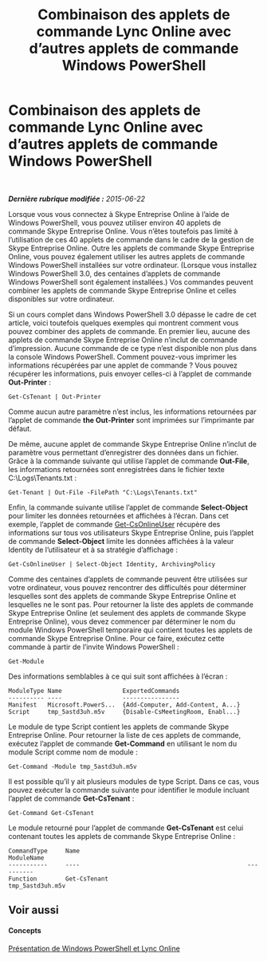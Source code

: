 ﻿---
title: Combinaison des applets de commande Lync Online avec d’autres applets de commande Windows PowerShell
TOCTitle: Combinaison des applets de commande Lync Online avec d’autres applets de commande Windows PowerShell
ms:assetid: 8bb8800a-f966-4570-8c8b-db87a91ad783
ms:mtpsurl: https://technet.microsoft.com/fr-fr/library/Dn362816(v=OCS.15)
ms:contentKeyID: 56269629
ms.date: 06/01/2017
mtps_version: v=OCS.15
ms.translationtype: HT
---

# Combinaison des applets de commande Lync Online avec d’autres applets de commande Windows PowerShell

 

_**Dernière rubrique modifiée :** 2015-06-22_

Lorsque vous vous connectez à Skype Entreprise Online à l’aide de Windows PowerShell, vous pouvez utiliser environ 40 applets de commande Skype Entreprise Online. Vous n’êtes toutefois pas limité à l’utilisation de ces 40 applets de commande dans le cadre de la gestion de Skype Entreprise Online. Outre les applets de commande Skype Entreprise Online, vous pouvez également utiliser les autres applets de commande Windows PowerShell installées sur votre ordinateur. (Lorsque vous installez Windows PowerShell 3.0, des centaines d’applets de commande Windows PowerShell sont également installées.) Vos commandes peuvent combiner les applets de commande Skype Entreprise Online et celles disponibles sur votre ordinateur.

Si un cours complet dans Windows PowerShell 3.0 dépasse le cadre de cet article, voici toutefois quelques exemples qui montrent comment vous pouvez combiner des applets de commande. En premier lieu, aucune des applets de commande Skype Entreprise Online n’inclut de commande d’impression. Aucune commande de ce type n’est disponible non plus dans la console Windows PowerShell. Comment pouvez-vous imprimer les informations récupérées par une applet de commande ? Vous pouvez récupérer les informations, puis envoyer celles-ci à l’applet de commande **Out-Printer** :

    Get-CsTenant | Out-Printer

Comme aucun autre paramètre n’est inclus, les informations retournées par l’applet de commande **the Out-Printer** sont imprimées sur l’imprimante par défaut.

De même, aucune applet de commande Skype Entreprise Online n’inclut de paramètre vous permettant d’enregistrer des données dans un fichier. Grâce à la commande suivante qui utilise l’applet de commande **Out-File**, les informations retournées sont enregistrées dans le fichier texte C:\\Logs\\Tenants.txt :

    Get-Tenant | Out-File -FilePath "C:\Logs\Tenants.txt"

Enfin, la commande suivante utilise l’applet de commande **Select-Object** pour limiter les données retournées et affichées à l’écran. Dans cet exemple, l’applet de commande [Get-CsOnlineUser](get-csonlineuser.md) récupère des informations sur tous vos utilisateurs Skype Entreprise Online, puis l’applet de commande **Select-Object** limite les données affichées à la valeur Identity de l’utilisateur et à sa stratégie d’affichage :

    Get-CsOnlineUser | Select-Object Identity, ArchivingPolicy

Comme des centaines d’applets de commande peuvent être utilisées sur votre ordinateur, vous pouvez rencontrer des difficultés pour déterminer lesquelles sont des applets de commande Skype Entreprise Online et lesquelles ne le sont pas. Pour retourner la liste des applets de commande Skype Entreprise Online (et seulement des applets de commande Skype Entreprise Online), vous devez commencer par déterminer le nom du module Windows PowerShell temporaire qui contient toutes les applets de commande Skype Entreprise Online. Pour ce faire, exécutez cette commande à partir de l’invite Windows PowerShell :

    Get-Module

Des informations semblables à ce qui suit sont affichées à l’écran :

    ModuleType Name                 ExportedCommands
    ---------- ----                 ----------------
    Manifest   Microsoft.PowerS...  {Add-Computer, Add-Content, A...}
    Script     tmp_5astd3uh.m5v     {Disable-CsMeetingRoom, Enabl...}

Le module de type Script contient les applets de commande Skype Entreprise Online. Pour retourner la liste de ces applets de commande, exécutez l’applet de commande **Get-Command** en utilisant le nom du module Script comme nom de module :

    Get-Command -Module tmp_5astd3uh.m5v

Il est possible qu’il y ait plusieurs modules de type Script. Dans ce cas, vous pouvez exécuter la commande suivante pour identifier le module incluant l’applet de commande **Get-CsTenant** :

    Get-Command Get-CsTenant

Le module retourné pour l’applet de commande **Get-CsTenant** est celui contenant toutes les applets de commande Skype Entreprise Online :

    CommandType     Name                                               ModuleName
    -----------     ----                                               ----------
    Function        Get-CsTenant                                       tmp_5astd3uh.m5v

## Voir aussi

#### Concepts

[Présentation de Windows PowerShell et Lync Online](an-introduction-to-windows-powershell-and-skype-for-business-online.md)

